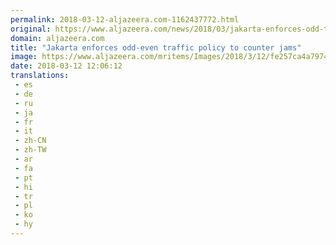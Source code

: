```yaml
---
permalink: 2018-03-12-aljazeera.com-1162437772.html
original: https://www.aljazeera.com/news/2018/03/jakarta-enforces-odd-traffic-policy-counter-jams-180312081516746.html
domain: aljazeera.com
title: "Jakarta enforces odd-even traffic policy to counter jams"
image: https://www.aljazeera.com/mritems/Images/2018/3/12/fe257ca4a7974fae947fa78df15074fa_18.jpg
date: 2018-03-12 12:06:12
translations: 
 - es
 - de
 - ru
 - ja
 - fr
 - it
 - zh-CN
 - zh-TW
 - ar
 - fa
 - pt
 - hi
 - tr
 - pl
 - ko
 - hy
---
```


